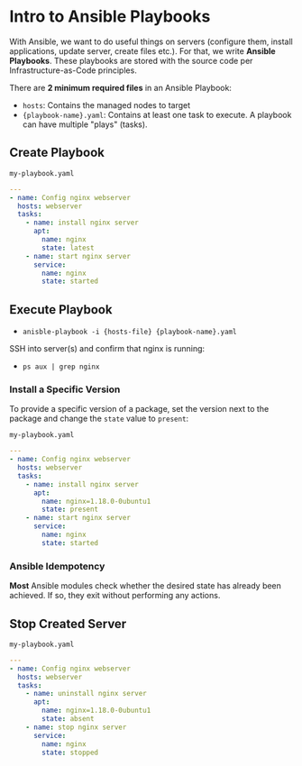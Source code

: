 # Intro to Ansible Playbooks

With Ansible, we want to do useful things on servers (configure them, install
applications, update server, create files etc.). For that, we write **Ansible
Playbooks**. These playbooks are stored with the source code per
Infrastructure-as-Code principles.

There are **2 minimum required files** in an Ansible Playbook:

- `hosts`: Contains the managed nodes to target
- `{playbook-name}.yaml`: Contains at least one task to execute. A playbook can
  have multiple "plays" (tasks).

## Create Playbook

`my-playbook.yaml`

```yaml
---
- name: Config nginx webserver
  hosts: webserver
  tasks:
    - name: install nginx server
      apt:
        name: nginx
        state: latest
    - name: start nginx server
      service:
        name: nginx
        state: started
```

## Execute Playbook

- `anisble-playbook -i {hosts-file} {playbook-name}.yaml`

SSH into server(s) and confirm that nginx is running:

- `ps aux | grep nginx`

### Install a Specific Version

To provide a specific version of a package, set the version next to the package
and change the `state` value to `present`:

`my-playbook.yaml`

```yaml
---
- name: Config nginx webserver
  hosts: webserver
  tasks:
    - name: install nginx server
      apt:
        name: nginx=1.18.0-0ubuntu1
        state: present
    - name: start nginx server
      service:
        name: nginx
        state: started
```

### Ansible Idempotency

**Most** Ansible modules check whether the desired state has already been
achieved. If so, they exit without performing any actions.

## Stop Created Server

`my-playbook.yaml`

```yaml
---
- name: Config nginx webserver
  hosts: webserver
  tasks:
    - name: uninstall nginx server
      apt:
        name: nginx=1.18.0-0ubuntu1
        state: absent
    - name: stop nginx server
      service:
        name: nginx
        state: stopped
```
